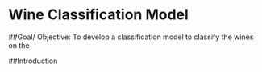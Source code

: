 # Wine Classification Model
 

##Goal/ Objective: 
To develop a classification model to classify the wines on the 

##Introduction
